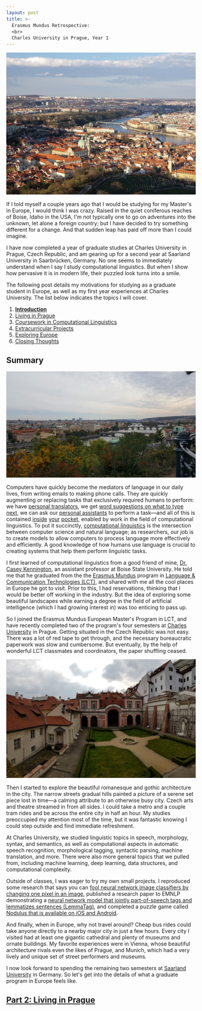 ```yaml
---
layout: post
title: >-
  Erasmus Mundus Retrospective:
  <br>
  Charles University in Prague, Year 1
---
```


![Prague Aerial](/public/img/prague-city-aerial.jpg "A view of Prague from the Petřín Lookout Tower")

If I told myself a couple years ago that I would be studying for my Master's in Europe, I would think I was crazy. Raised in the quiet coniferous reaches of Boise, Idaho in the USA, I'm not typically one to go on adventures into the unknown, let alone a foreign country; but I have decided to try something different for a change. And that sudden leap has paid off more than I could imagine.

I have now completed a year of graduate studies at Charles University in Prague, Czech Republic, and am gearing up for a second year at Saarland University in Saarbrücken, Germany. No one seems to immediately understand when I say I study computational linguistics. But when I show how pervasive it is in modern life, their puzzled look turns into a smile.

The following post details my motivations for studying as a graduate student in Europe, as well as my first year experiences at Charles University. The list below indicates the topics I will cover.

1. **[Introduction](/erasmus-mundus)**
1. [Living in Prague](/erasmus-living-in-prague)
1. [Coursework in Computational Linguistics](/erasmus-coursework-in-computational-linguistics)
1. [Extracurricular Projects](/erasmus-extracurricular-projects)
1. [Exploring Europe](/erasmus-exploring-europe)
1. [Closing Thoughts](/erasmus-mundus-conclusion)

## Summary

![Prague View](/public/img/prague-city-hill.jpg "Another view of Prague")

Computers have quickly become the mediators of language in our daily lives, from writing emails to making phone calls. They are quickly augmenting or replacing tasks that exclusively required humans to perform: we have [personal translators](https://en.wikipedia.org/wiki/Machine_translation), we get [word suggestions on what to type next](https://en.wikipedia.org/wiki/Autocomplete), we can ask our [personal assistants](https://en.wikipedia.org/wiki/Virtual_assistant) to perform a task&mdash;and all of this is contained [inside](https://translate.google.com/) [your](https://play.google.com/store/apps/details?id=com.google.android.inputmethod.latin) [pocket](https://assistant.google.com/), enabled by work in the field of computational linguistics. To put it succinctly, [computational linguistics](https://en.wikipedia.org/wiki/Computational_linguistics) is the intersection between computer science and natural language; as researchers, our job is to create models to allow computers to process language more effectively and efficiently. A good knowledge of how humans use language is crucial to creating systems that help them perform linguistic tasks.

I first learned of computational linguistics from a good friend of mine, [Dr. Casey Kennington](https://coen.boisestate.edu/faculty-staff/caseykennington/), an assistant professor at Boise State University. He told me that he graduated from the the [Erasmus Mundus](https://ec.europa.eu/programmes/erasmus-plus/opportunities/individuals/students/erasmus-mundus-joint-master-degrees_en) program in [Language & Communication Technologies (LCT)](https://lct-master.org/), and shared with me all the cool places in Europe he got to visit. Prior to this, I had reservations, thinking that I would be better off working in the industry. But the idea of exploring some beautiful landscapes while earning a degree in the field of artificial intelligence (which I had growing interest in) was too enticing to pass up.

So I joined the Erasmus Mundus European Master's Program in LCT, and have recently completed two of the program's four semesters at [Charles University](http://ufal.mff.cuni.cz/home-page) in Prague. Getting situated in the Czech Republic was not easy. There was a lot of red tape to get through, and the necessary bureaucratic paperwork was slow and cumbersome. But eventually, by the help of wonderful LCT classmates and coordinators, the paper shuffling ceased.

![Prague Garden](/public/img/prague-garden.jpg "A view of the Prague gardens.")

Then I started to explore the beautiful romanesque and gothic architecture in the city. The narrow streets gradual hills painted a picture of a serene set piece lost in time&mdash;a calming attribute to an otherwise busy city. Czech arts and theatre streamed in from all sides. I could take a metro and a couple tram rides and be across the entire city in half an hour. My studies preoccupied my attention most of the time, but it was fantastic knowing I could step outside and find immediate refreshment.

At Charles University, we studied linguistic topics in speech, morphology, syntax, and semantics, as well as computational aspects in automatic speech recognition, morphological tagging, syntactic parsing, machine translation, and more. There were also more general topics that we pulled from, including machine learning, deep learning, data structures, and computational complexity.

Outside of classes, I was eager to try my own small projects. I reproduced some research that says you can [fool neural network image classifiers by changing one pixel in an image](https://github.com/Hyperparticle/one-pixel-attack-keras), published a research paper to EMNLP demonstrating a [neural network model that jointly part-of-speech tags and lemmatizes sentences (LemmaTag)](https://github.com/Hyperparticle/LemmaTag), and completed a puzzle game called [Nodulus that is available on iOS and Android](/nodulus).

And finally, when in Europe, why not travel around? Cheap bus rides could take anyone directly to a nearby major city in just a few hours. Every city I visited had at least one gigantic cathedral and plenty of museums and ornate buildings. My favorite experiences were in Vienna, whose beautiful architecture rivals even the likes of Prague, and Munich, which had a very lively and unique set of street performers and museums.

I now look forward to spending the remaining two semesters at [Saarland University](https://www.uni-saarland.de/en/master/study-programmes/lang-lit/lst/description.html) in Germany. So let's get into the details of what a graduate program in Europe feels like.

## [Part 2: Living in Prague](/erasmus-living-in-prague)
